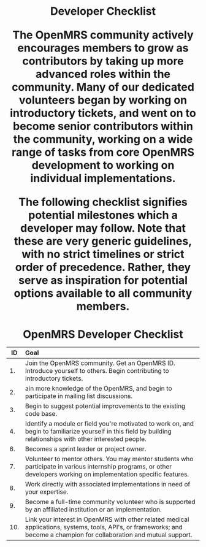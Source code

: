 <center><h1>Developer Checklist

The OpenMRS community actively encourages members to grow as contributors by taking up more advanced roles within the community. Many of our dedicated volunteers began by working on introductory tickets, and went on to become senior contributors within the community, working on a wide range of tasks from core OpenMRS development to working on individual implementations.

The following checklist signifies potential milestones which a developer may follow. Note that these are very generic guidelines, with no strict timelines or strict order of precedence. Rather, they serve as inspiration for potential options available to all community members.

<center><h4> OpenMRS Developer Checklist 

|ID| Goal |
|--|:-----|
|1.|Join the OpenMRS community. Get an OpenMRS ID. Introduce yourself to others. Begin contributing to introductory tickets.
|2.|ain more knowledge of the OpenMRS, and begin to participate in mailing list discussions.
|3.|Begin to suggest potential improvements to the existing code base.
|4.|Identify a module or field you're motivated to work on, and begin to familiarize yourself in this field by building relationships with other interested people.
|6.|Becomes a sprint leader or project owner.
|7.|Volunteer to mentor others. You may mentor students who participate in various internship programs, or other developers working on implementation specific features.
|8. |Work directly with associated implementations in need of your expertise.
|9.|Become a full-time community volunteer who is supported by an affiliated institution or an implementation.
|10.|Link your interest in OpenMRS with other related medical applications, systems, tools, API's, or frameworks; and become a champion for collaboration and mutual support.